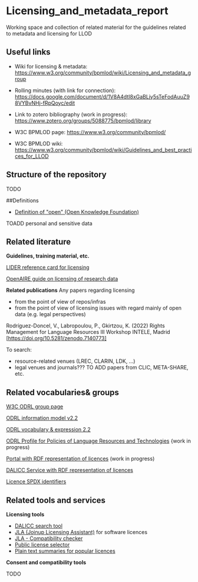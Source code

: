 # Licensing_and_metadata_report

Working space and collection of related material for the guidelines related to metadata and licensing for LLOD

## Useful links
- Wiki for licensing & metadata: https://www.w3.org/community/bpmlod/wiki/Licensing_and_metadata_group
- Rolling minutes (with link for connection): https://docs.google.com/document/d/1V8A4dtI8xGaBLjy5sTeFodAuuZ98VYBvNHj-fRpQoyc/edit
- Link to zotero bibliography (work in progress): https://www.zotero.org/groups/5088775/bpmlod/library
  
- W3C BPMLOD page: https://www.w3.org/community/bpmlod/
- W3C BPMLOD wiki: https://www.w3.org/community/bpmlod/wiki/Guidelines_and_best_practices_for_LLOD


## Structure of the repository
TODO

##Definitions

- [Definition of "open" (Open Knowledge Foundation)](http://opendefinition.org/)

TOADD
personal and sensitive data

## Related literature

**Guidelines, training material, etc.**

[LIDER reference card for licensing](https://lider-project.eu/lider-project.eu/sites/default/files/referencecards/Licensing-ODRL-reference-card-v3.pdf)

[OpenAIRE guide on licensing of research data](https://www.openaire.eu/how-do-i-license-my-research-data)

**Related publications**
Any papers regarding licensing
- from the point of view of repos/infras
- from the point of view of licensing issues with regard mainly of open data (e.g. legal perspectives)

Rodríguez-Doncel, V., Labropoulou, P., Gkirtzou, K. (2022) Rights Management for Language Resources III Workshop INTELE, Madrid [https://doi.org/10.5281/zenodo.7140773]


To search: 
- resource-related venues (LREC, CLARIN, LDK, ...)
- legal venues and journals???
TO ADD papers from CLIC, META-SHARE, etc.

## Related vocabularies& groups 

[W3C ODRL group page](https://www.w3.org/community/odrl/)

[ODRL information model v2.2](https://www.w3.org/TR/odrl-model/)

[ODRL vocabulary & expression 2.2](https://www.w3.org/TR/odrl-vocab/)

[ODRL Profile for Policies of Language Resources and Technologies](https://rdflicense.linkeddata.es/profile.html) {work in progress)

[Portal with RDF representation of licences](https://rdflicense.linkeddata.es/) (work in progress)

[DALICC Service with RDF representation of licences](https://www.dalicc.net/license-library/)

[Licence SPDX identifiers](https://spdx.dev/ids/)


## Related tools and services

**Licensing tools**

- [DALICC search tool](https://www.dalicc.net/license-search/)
- [JLA (Joinup Licensing Assistant)](https://joinup.ec.europa.eu/collection/eupl/solution/joinup-licensing-assistant/jla-find-and-compare-software-licenses) for software licences
- [JLA - Compatibility checker](https://joinup.ec.europa.eu/collection/eupl/solution/joinup-licensing-assistant/jla-compatibility-checker)
- [Public license selector](https://ufal.github.io/public-license-selector/)
- [Plain text summaries for popular licences](https://www.tldrlegal.com/)

**Consent and compatibility tools**

TODO 
